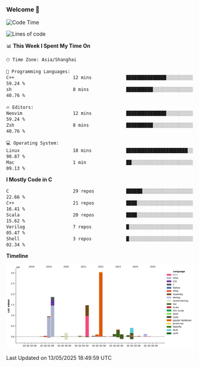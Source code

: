 ### Welcome 👋

<!--START_SECTION:waka-->
![Code Time](http://img.shields.io/badge/Code%20Time-2%2C032%20hrs%2059%20mins-blue)

![Lines of code](https://img.shields.io/badge/From%20Hello%20World%20I%27ve%20Written-8.9%20million%20lines%20of%20code-blue)

📊 **This Week I Spent My Time On** 

```text
🕑︎ Time Zone: Asia/Shanghai

💬 Programming Languages: 
C++                      12 mins             ███████████████░░░░░░░░░░   59.24 % 
sh                       8 mins              ██████████░░░░░░░░░░░░░░░   40.76 % 

🔥 Editors: 
Neovim                   12 mins             ███████████████░░░░░░░░░░   59.24 % 
Zsh                      8 mins              ██████████░░░░░░░░░░░░░░░   40.76 % 

💻 Operating System: 
Linux                    18 mins             ███████████████████████░░   90.87 % 
Mac                      1 min               ██░░░░░░░░░░░░░░░░░░░░░░░   09.13 % 
```

**I Mostly Code in C** 

```text
C                        29 repos            ██████░░░░░░░░░░░░░░░░░░░   22.66 % 
C++                      21 repos            ████░░░░░░░░░░░░░░░░░░░░░   16.41 % 
Scala                    20 repos            ████░░░░░░░░░░░░░░░░░░░░░   15.62 % 
Verilog                  7 repos             █░░░░░░░░░░░░░░░░░░░░░░░░   05.47 % 
Shell                    3 repos             █░░░░░░░░░░░░░░░░░░░░░░░░   02.34 % 
```



**Timeline**

![Lines of Code chart](https://raw.githubusercontent.com/Bohan-hu/Bohan-hu/master/assets/bar_graph.png)


 Last Updated on 13/05/2025 18:49:59 UTC
<!--END_SECTION:waka-->



